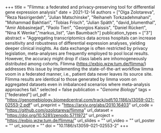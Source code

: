 +++
title = "Flimma: a federated and privacy-preserving tool for differential gene expression analysis"
date = 2021-12-14
authors = ["Olga Zolotareva", "Reza Nasirigerdeh", "Julian Matschinske", "Reihaneh Torkzadehmahani", "Mohammad Bakhtiari", "Tobias Frisch", "Julian Späth", "david_blumenthal", "Amir Abbasinejad", "Paolo Tieri", "Georgios Kaissis", "Daniel Rückert", "Nina K Wenke","markus_list", "Jan Baumbach"]
publication_types = ["3"]
abstract = "Aggregating transcriptomics data across hospitals can increase sensitivity and robustness of differential expression analyses, yielding deeper clinical insights. As data exchange is often restricted by privacy legislation, meta-analyses are frequently employed to pool local results. However, the accuracy might drop if class labels are inhomogeneously distributed among cohorts. Flimma (https://exbio.wzw.tum.de/flimma/) addresses this issue by implementing the state-of-the-art workflow limma voom in a federated manner, i.e., patient data never leaves its source site. Flimma results are identical to those generated by limma voom on aggregated datasets even in imbalanced scenarios where meta-analysis approaches fail."
selected = false
publication = "*Genome Biology*"
tags = ["federated"]
url_pdf = "https://genomebiology.biomedcentral.com/track/pdf/10.1186/s13059-021-02553-2.pdf"
url_preprint = "https://arxiv.org/abs/2010.16403"
url_code = "https://github.com/ozolotareva/flimma"
url_dataset = "https://doi.org/10.5281/zenodo.5711972"
url_project = "https://exbio.wzw.tum.de/flimma/"
url_slides = ""
url_video = ""
url_poster = ""
url_source = ""
doi = "10.1186/s13059-021-02553-2"
+++

